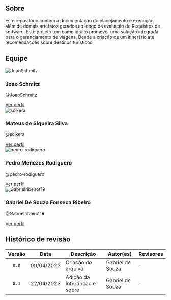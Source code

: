 ## Sobre
Este repositório contém a documentação do planejamento e execução, além de demais artefatos gerados ao longo da avaliação de Requisitos de software. Este projeto tem como intuito promover uma solução integrada para o gerenciamento de viagens. Desde a criação de um itinerário até recomendações sobre destinos turísticos!


## Equipe

<div class="card">
  <img src="https://github.com/JoaoSchmitz.png" alt="JoaoSchmitz">
  <div class="info">
    <h3>Joao Schmitz</h3>
    <p>@JoaoSchmitz</p>
    <a href="https://github.com/JoaoSchmitz">Ver perfil</a>
  </div>
</div>
<div class="card">
  <img src="https://github.com/scikera.png" alt="scikera">
  <div class="info">
    <h3>Mateus de Siqueira Silva</h3>
    <p>@scikera</p>
    <a href="https://github.com/scikera">Ver perfil</a>
  </div>
</div>
<div class="card">
  <img src="https://github.com/pedro-rodiguero.png" alt="pedro-rodiguero">
  <div class="info">
    <h3>Pedro Menezes Rodiguero</h3>
    <p>@pedro-rodiguero</p>
    <a href="https://github.com/pedro-rodiguero">Ver perfil</a>
  </div>
</div>
<div class="card">
  <img src="https://github.com/Gabrielribeirof19.png" alt="Gabrielribeirof19">
  <div class="info">
    <h3>Gabriel De Souza Fonseca Ribeiro</h3>
    <p>@Gabrielribeirof19</p>
    <a href="https://github.com/Gabrielribeirof19">Ver perfil</a>
  </div>
</div>


## Histórico de revisão

| Versão     | Data        | Descrição            | Autor(es)                           | Revisores  |
| :--------: | :---------: | -------------------- | ----------------------------------  | ---------- |
| `0.0`      |  09/04/2023 | Criação do arquivo   |Gabriel de Souza                     | -          |
| `0.1`      |  22/04/2023 | Adição da introdução e sobre | Gabriel de Souza            | -          |
